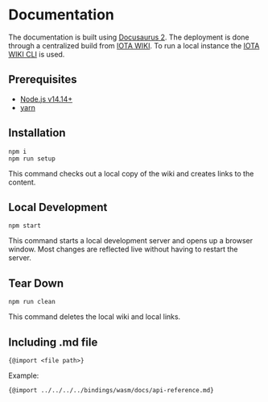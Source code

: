 # Documentation

The documentation is built using [Docusaurus 2](https://docusaurus.io/). The deployment is done through a centralized build from [IOTA WIKI](https://github.com/iota-community/iota-wiki). To run a local instance the [IOTA WIKI CLI](https://github.com/iota-community/iota-wiki-cli) is used.

## Prerequisites

- [Node.js v14.14+](https://nodejs.org/en/)
- [yarn](https://yarnpkg.com/getting-started/install)

## Installation

```console
npm i
npm run setup
```

This command checks out a local copy of the wiki and creates links to the content.

## Local Development

```console
npm start
```

This command starts a local development server and opens up a browser window. Most changes are reflected live without having to restart the server.

## Tear Down

```console
npm run clean
```

This command deletes the local wiki and local links.


## Including .md file 

```console
{@import <file path>}
```

Example:

```console
{@import ../../../../bindings/wasm/docs/api-reference.md}
```
